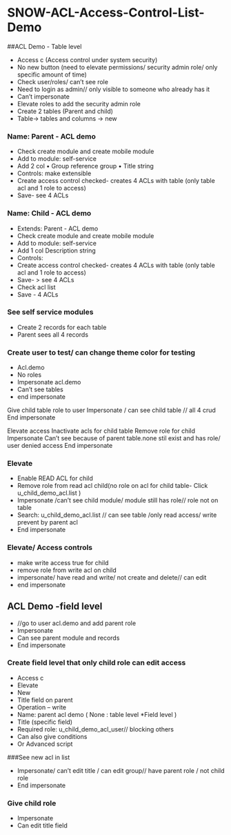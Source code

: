 # SNOW-ACL-Access-Control-List-Demo

##ACL Demo - Table level 

- Access c (Access control under system security) 
- No new button (need to elevate permissions/ security admin role/ only specific amount of time) 
- Check user/roles/ can’t see role 
- Need to login as admin// only visible to someone who already has it 
- Can’t impersonate
-  Elevate roles to add the security admin role
-  Create 2 tables (Parent and child) 
- Table-> tables and columns -> new
 
 ### Name: Parent - ACL demo
-  Check create module and create mobile module 
- Add to module: self-service 
- Add 2 col 
• Group reference group 
• Title string 
- Controls: make extensible 
- Create access control checked- creates 4 ACLs with table (only table acl and 1 role to access) 
- Save- see 4 ACLs 

### Name: Child - ACL demo
-  Extends: Parent - ACL demo 
- Check create module and create mobile module
-  Add to module: self-service 
- Add 1 col Description string 
- Controls: 
- Create access control checked- creates 4 ACLs with table (only table acl and 1 role to access) 
- Save- > see 4 ACLs 
- Check acl list 
- Save - 4 ACLs

### See self service modules 
- Create 2 records for each table 
- Parent sees all 4 records 

### Create user to test/ can change theme color for testing 
- Acl.demo 
- No roles 
- Impersonate acl.demo 
- Can’t see tables 
-  end impersonate 


Give child table role to user
 Impersonate / can see child table // all 4 crud
 End impersonate 

Elevate access 
Inactivate acls for child table
 Remove role for child
 Impersonate 
Can’t see because of parent table.none stil exist and has role/ user denied access
 End impersonate

 ### Elevate 
- Enable READ ACL for child
-  Remove role from read acl child(no role on acl for child table- Click u_child_demo_acl.list )
-  Impersonate /can’t see child module/ module still has role// role not on table 
- Search: u_child_demo_acl.list // can see table /only read access/ write prevent by parent acl 
- End impersonate

### Elevate/ Access controls
-  make write access true for child 
- remove role from write acl on child
-  impersonate/ have read and write/ not create and delete// can edit 
- end impersonate


## ACL Demo -field level 
- //go to user acl.demo and add parent role
-  Impersonate
-  Can see parent module and records 
- End impersonate

### Create field level that only child role can edit access 
- Access c 
- Elevate
-  New 
- Title field on parent 
- Operation – write 
- Name: parent acl demo ( None : table level *Field level ) 
- Title (specific field) 
- Required role: u_child_demo_acl_user// blocking others 
- Can also give conditions 
- Or Advanced script 

###See new acl in list 
- Impersonate/ can’t edit title / can edit group// have parent role / not child role 
- End impersonate 

### Give child role 
- Impersonate 
- Can edit title field
